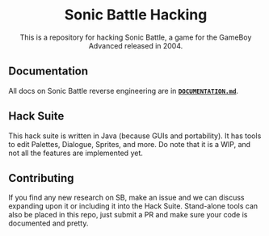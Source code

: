 <h1 align="center">Sonic Battle Hacking</h1>
<p align="center">This is a repository for hacking Sonic Battle,
a game for the GameBoy Advanced released in 2004.</p>

## Documentation
All docs on Sonic Battle reverse engineering are in [**`DOCUMENTATION.md`**](DOCUMENTATION.md).

## Hack Suite
This hack suite is written in Java (because GUIs and portability).
It has tools to edit Palettes, Dialogue, Sprites, and more. Do note
that it is a WIP, and not all the features are implemented yet.

## Contributing
If you find any new research on SB, make an issue and we can discuss
expanding upon it or including it into the Hack Suite. Stand-alone
tools can also be placed in this repo, just submit a PR and make
sure your code is documented and pretty.
